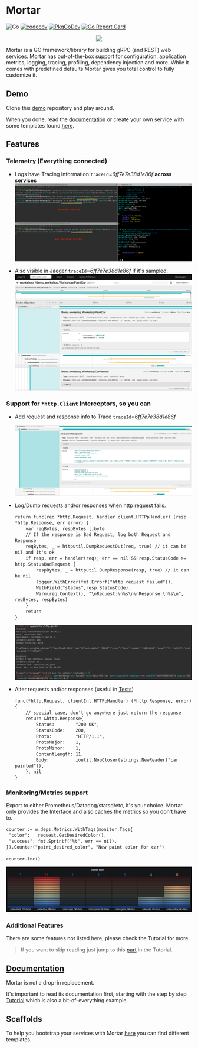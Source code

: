 # Mortar

![Go](https://github.com/go-masonry/mortar/workflows/Go/badge.svg)
[![codecov](https://codecov.io/gh/go-masonry/mortar/branch/master/graph/badge.svg)](https://codecov.io/gh/go-masonry/mortar)
[![PkgGoDev](https://pkg.go.dev/badge/mod/github.com/go-masonry/mortar)](https://pkg.go.dev/mod/github.com/go-masonry/mortar)
[![Go Report Card](https://goreportcard.com/badge/github.com/go-masonry/mortar)](https://goreportcard.com/report/github.com/go-masonry/mortar)

<p align="center">
    <img src=wiki/logo.svg align="center" height=256>
</p>

Mortar is a GO framework/library for building gRPC (and REST) web services.
Mortar has out-of-the-box support for configuration, application metrics, logging, tracing, profiling, dependency injection and more.
While it comes with predefined defaults Mortar gives you total control to fully customize it.

## Demo

Clone this [demo](http://github.com/go-masonry/mortar-demo) repository and play around.

When you done, read the [documentation](https://github.com/go-masonry/tutorial) or create your own service with some templates found [here](https://github.com/go-masonry/scaffolds).

## Features

### Telemetry (Everything connected)

* Logs have Tracing Information `traceId`=*6ff7e7e38d1e86f* **across services**
    ![logs](wiki/logs.png)

* Also visible in Jaeger `traceId`=*6ff7e7e38d1e86f* if it's sampled.
    ![jaeger](wiki/jaeger.png)

### Support for `*http.Client` Interceptors, so you can

* Add request and response info to Trace `traceId`=*6ff7e7e38d1e86f*

    ![jaeger_http](wiki/jaeger_http.png)

* Log/Dump requests and/or responses when http request fails.

    ```golang
    return func(req *http.Request, handler client.HTTPpHandler) (resp *http.Response, err error) {
        var reqBytes, respBytes []byte
        // If the response is Bad Request, log both Request and Response
        reqBytes, _ = httputil.DumpRequestOut(req, true) // it can be nil and it's ok
        if resp, err = handler(req); err == nil && resp.StatusCode >= http.StatusBadRequest {
            respBytes, _ = httputil.DumpResponse(resp, true) // it can be nil
            logger.WithError(fmt.Errorf("http request failed")).
            WithField("status",resp.StatusCode).
            Warn(req.Context(), "\nRequest:\n%s\n\nResponse:\n%s\n", reqBytes, respBytes)
        }
        return
    }
    ```

    ![http_client](wiki/http_client_dump.png)

* Alter requests and/or responses (useful in [Tests](https://github.com/go-masonry/mortar-demo/blob/master/workshop/app/controllers/workshop_test.go#L162))

    ```golang
    func(*http.Request, clientInt.HTTPpHandler) (*http.Response, error) {
        // special case, don't go anywhere just return the response
        return &http.Response{
            Status:        "200 OK",
            StatusCode:    200,
            Proto:         "HTTP/1.1",
            ProtoMajor:    1,
            ProtoMinor:    1,
            ContentLength: 11,
            Body:          ioutil.NopCloser(strings.NewReader("car painted")),
        }, nil
    }
    ```

### Monitoring/Metrics support

Export to either Prometheus/Datadog/statsd/etc, it's your choice. Mortar only provides the Interface and also caches the metrics so you don't have to.

```golang
counter := w.deps.Metrics.WithTags(monitor.Tags{
 "color":   request.GetDesiredColor(),
 "success": fmt.Sprintf("%t", err == nil),
}).Counter("paint_desired_color", "New paint color for car")

counter.Inc()
```

![grafana](wiki/grafana.png)

### Additional Features

There are some features not listed here, please check the Tutorial for more.

> If you want to skip reading just jump to this [part](https://github.com/go-masonry/tutorial/tree/master/05-middleware) in the Tutorial.

## [Documentation](https://github.com/go-masonry/tutorial)

Mortar is not a drop-in replacement.

It's important to read its documentation first, starting with the step by step [Tutorial](https://github.com/go-masonry/tutorial) which is also a bit-of-everything example.

## Scaffolds

To help you bootstrap your services with Mortar [here](https://github.com/go-masonry/scaffolds) you can find different templates.
